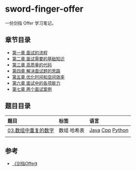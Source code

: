 # sword-finger-offer

一份剑指 Offer 学习笔记。

## 章节目录

* [第一章 面试的流程](ch01/README.md)
* [第二章 面试需要的基础知识](ch02/README.md)
* [第三章 高质量的代码](ch03/README.md)
* [第四章 解决面试题的思路](ch04/README.md)
* [第五章 优化时间和空间效率](ch05/README.md)
* [第六章 面试中的各项能力](ch06/README.md)
* [第七章 两个面试案例](ch07/README.md)

## 题目目录

| 题目 | 标签 | 语言 |
| :--- | :--- | :--- |
| [03.数组中重复的数字](https://leetcode-cn.com/problems/shu-zu-zhong-zhong-fu-de-shu-zi-lcof/) | 数组 哈希表 | [Java](src/Java/03.java) [Cpp](src/Cpp/03.cpp) [Python](src/Python/03.py)|
| | |

## 参考

* [《剑指Offer》](https://github.com/zhedahht/CodingInterviewChinese2)
